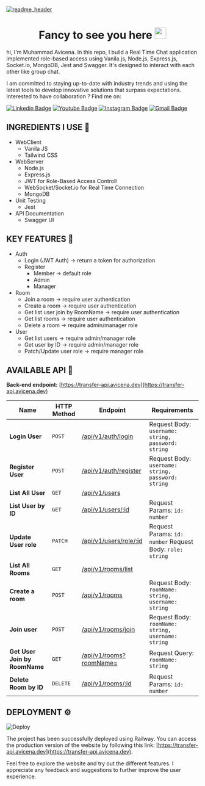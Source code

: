 [![readme_header](https://github.com/muhammad-avicena/profile/assets/49929404/b7b89034-8e25-4f25-a1a2-5665aa66448c)](https://avicena.dev/)

<h1 align="center">Fancy to see you here <img src="https://raw.githubusercontent.com/muhammad-avicena/profile/master/wave.gif" width="30px" height="30px" /> </h1>

hi, I'm Muhammad Avicena. In this repo, I build a Real Time Chat application implemented role-based access using Vanila.js, Node.js, Express.js, Socket.io, MongoDB, Jest and Swagger. It's designed to interact with each other like group chat.

I am committed to staying up-to-date with industry trends and using the latest tools to develop innovative solutions that surpass expectations.
Interested to have collaboration ? Find me on:

[![Linkedin Badge](https://img.shields.io/badge/-Muhammad_Avicena-blue?style=flat-square&logo=Linkedin&logoColor=white)](https://www.linkedin.com/in/muhammad-avicena/)
[![Youtube Badge](https://img.shields.io/badge/-Muhammad_Avicena-darkred?style=flat-square&logo=youtube&logoColor=white)](https://www.youtube.com/@MuhammadAvicena)
[![Instagram Badge](https://img.shields.io/badge/-ryuhideaki.dev-purple?style=flat-square&logo=instagram&logoColor=white)](https://www.instagram.com/ryuhideaki.dev/)
[![Gmail Badge](https://img.shields.io/badge/-cenarahmant.dev@gmail.com-c14438?style=flat-square&logo=Gmail&logoColor=white)](mailto:cenarahmant.dev@gmail.com)

## INGREDIENTS I USE 📜

- WebClient
  - Vanila JS
  - Tailwind CSS
- WebServer
  - Node.js
  - Express.js
  - JWT for Role-Based Access Controll
  - WebSocket/Socket.io for Real Time Connection
  - MongoDB
- Unit Testing
  - Jest
- API Documentation
  - Swagger UI

## KEY FEATURES 🌟

- Auth
  - Login (JWT Auth) -> return a token for authorization
  - Register
    - Member -> default role
    - Admin
    - Manager
- Room
  - Join a room -> require user authentication
  - Create a room -> require user authentication
  - Get list user join by RoomName -> require user authentication
  - Get list rooms -> require user authentication
  - Delete a room -> require admin/manager role
- User
  - Get list users -> require admin/manager role
  - Get user by ID -> require admin/manager role
  - Patch/Update user role -> require manager role

## AVAILABLE API 📰

**Back-end endpoint:** [https://transfer-api.avicena.dev](https://transfer-api.avicena.dev)

| Name                          | HTTP Method | Endpoint                                                     | Requirements                                              |
| ----------------------------- | ----------- | ------------------------------------------------------------ | --------------------------------------------------------- |
| **Login User**                | `POST`      | [/api/v1/auth/login](https://transfer-api.avicena.dev/)      | Request Body: `username: string, password: string`        |
| **Register User**             | `POST`      | [/api/v1/auth/register](https://transfer-api.avicena.dev/)   | Request Body: `username: string, password: string`        |
| **List All User**             | `GET`       | [/api/v1/users](https://transfer-api.avicena.dev/)           |
| **List User by ID**           | `GET`       | [/api/v1/users/:id](https://transfer-api.avicena.dev/)       | Request Params: `id: number`                              |
| **Update User role**          | `PATCH`     | [/api/v1/users/role/:id](https://transfer-api.avicena.dev/)  | Request Params: `id: number` Request Body: `role: string` |
| **List All Rooms**            | `GET`       | [/api/v1/rooms/list](https://transfer-api.avicena.dev/)      |                                                           |
| **Create a room**             | `POST`      | [/api/v1/rooms](https://transfer-api.avicena.dev/)           | Request Body: `roomName: string, username: string`        |
| **Join user**                 | `POST`      | [/api/v1/rooms/join](https://transfer-api.avicena.dev/)      | Request Body: `roomName: string, username: string`        |
| **Get User Join by RoomName** | `GET`       | [/api/v1/rooms?roomName=](https://transfer-api.avicena.dev/) | Request Query: `roomName: string`                         |
| **Delete Room by ID**         | `DELETE`    | [/api/v1/rooms/:id](https://transfer-api.avicena.dev/)       | Request Params: `id: number`                              |

## DEPLOYMENT ⚙️

![Deploy](./assets/deployRailway.png)

The project has been successfully deployed using Railway. You can access the production version of the website by following this link: [https://transfer-api.avicena.dev](https://transfer-api.avicena.dev).

Feel free to explore the website and try out the different features. I appreciate any feedback and suggestions to further improve the user experience.
